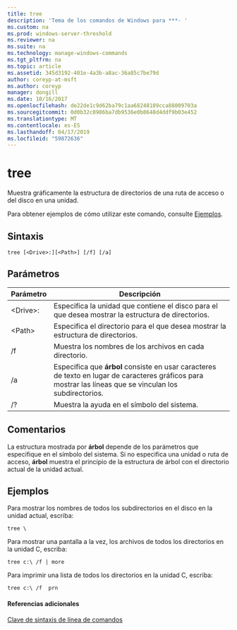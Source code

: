 ```yaml
---
title: tree
description: 'Tema de los comandos de Windows para ***- '
ms.custom: na
ms.prod: windows-server-threshold
ms.reviewer: na
ms.suite: na
ms.technology: manage-windows-commands
ms.tgt_pltfrm: na
ms.topic: article
ms.assetid: 345d3192-401e-4a3b-a8ac-36a85c7be79d
author: coreyp-at-msft
ms.author: coreyp
manager: dongill
ms.date: 10/16/2017
ms.openlocfilehash: de22de1c9d62ba79c1aa68248109cca88009703a
ms.sourcegitcommit: 0d0b32c8986ba7db9536e0b8648d4ddf9b03e452
ms.translationtype: MT
ms.contentlocale: es-ES
ms.lasthandoff: 04/17/2019
ms.locfileid: "59872636"
---
```

# <a name="tree"></a>tree



Muestra gráficamente la estructura de directorios de una ruta de acceso o del disco en una unidad.

Para obtener ejemplos de cómo utilizar este comando, consulte [Ejemplos](#BKMK_examples).

## <a name="syntax"></a>Sintaxis

```
tree [<Drive>:][<Path>] [/f] [/a]
```

## <a name="parameters"></a>Parámetros

|Parámetro|Descripción|
|---------|-----------|
|\<Drive>:|Especifica la unidad que contiene el disco para el que desea mostrar la estructura de directorios.|
|\<Path>|Especifica el directorio para el que desea mostrar la estructura de directorios.|
|/f|Muestra los nombres de los archivos en cada directorio.|
|/a|Especifica que **árbol** consiste en usar caracteres de texto en lugar de caracteres gráficos para mostrar las líneas que se vinculan los subdirectorios.|
|/?|Muestra la ayuda en el símbolo del sistema.|

## <a name="remarks"></a>Comentarios

La estructura mostrada por **árbol** depende de los parámetros que especifique en el símbolo del sistema. Si no especifica una unidad o ruta de acceso, **árbol** muestra el principio de la estructura de árbol con el directorio actual de la unidad actual.

## <a name="BKMK_examples"></a>Ejemplos

Para mostrar los nombres de todos los subdirectorios en el disco en la unidad actual, escriba:
```
tree \
```
Para mostrar una pantalla a la vez, los archivos de todos los directorios en la unidad C, escriba:
```
tree c:\ /f | more 
```
Para imprimir una lista de todos los directorios en la unidad C, escriba:
```
tree c:\ /f  prn 
```

#### <a name="additional-references"></a>Referencias adicionales

[Clave de sintaxis de línea de comandos](command-line-syntax-key.md)